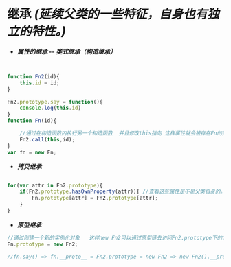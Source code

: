  # 继承 ***(延续父类的一些特征，自身也有独立的特性。)***

- ***属性的继承 -- 类式继承（构造继承）***
```javascript


function Fn2(id){
    this.id = id;
}

Fn2.prototype.say = function(){
    console.log(this.id)
}
function Fn(id){

    //通过在构造函数内执行另一个构造函数  并且修改this指向 这样属性就会被存在Fn的实例化对象上
    Fn2.call(this,id);
}
var fn = new Fn;

```


- ***拷贝继承***
```javascript

for(var attr in Fn2.prototype){
    if(Fn2.prototype.hasOwnProperty(attr)){ //查看这些属性是不是父类自身的。不筛选会把祖父级的方法一同拷贝
        Fn.prototype[attr] = Fn2.prototype[attr];
    }
}


```


- ***原型继承***
```javascript
//通过创建一个新的实例化对象   这样new Fn2可以通过原型链去访问Fn2.prototype下的方法
Fn.prototype = new Fn2;

//fn.say() => fn.__proto__ = Fn2.prototype = new Fn2 => new Fn2().__proto__ = Fn2.prototype => Fn2.prototype.say;

```
